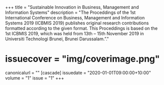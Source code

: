 +++
title = "Sustainable Innovation in Business, Management and Information Systems"
description = "The Proceddings of the 1st International Conference on Business, Management and Information Systems 2019 (ICBMIS 2019) publishes original research contributions formatted according to the given format. This Proceddings is based on the 1st ICBMIS 2019, which was held from 13th – 15th November 2019 in Universiti Technologi Brunei, Brunei Darussalam.”."
# issuecover = "img/coverimage.png"
canonicalurl = ""
[cascade]
  issuedate = "2020-01-01T09:00:00+10:00"
  volume = "1"
  issue = "1"
+++
